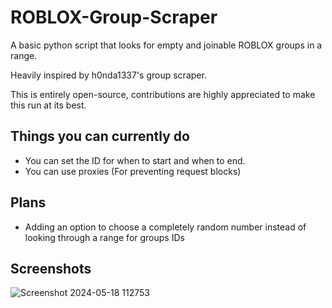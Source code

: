 # ROBLOX-Group-Scraper

A basic python script that looks for empty and joinable ROBLOX groups in a range.

Heavily inspired by h0nda1337's group scraper.

This is entirely open-source, contributions are highly appreciated to make this run at its best.

## Things you can currently do
- You can set the ID for when to start and when to end.
- You can use proxies (For preventing request blocks)

## Plans 
- Adding an option to choose a completely random number instead of looking through a range for groups IDs

## Screenshots
![Screenshot 2024-05-18 112753](https://github.com/ymuuuun/ROBLOX-Group-Scraper/assets/170196194/424f554d-1ef0-4878-b2a6-e94783169929)

